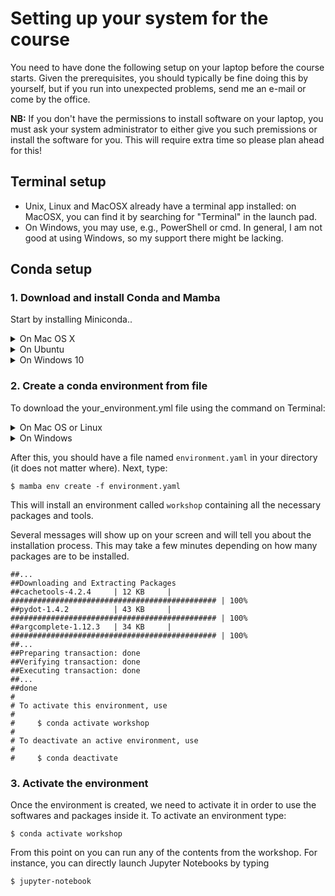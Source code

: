 # Setting up your system for the course

You need to have done the following setup on your laptop before the course starts.
Given the prerequisites, you should typically be fine doing this by yourself,
but if you run into unexpected problems, send me an e-mail or come by the office.

**NB:** If you don't have the permissions to install software on your laptop,
you must ask your system administrator to either give you such premissions or
install the software for you. This will require extra time so please plan ahead for this!

## Terminal setup

* Unix, Linux and MacOSX already have a terminal app installed:
  on MacOSX, you can find it by searching for "Terminal" in the launch pad.
* On Windows, you may use, e.g., PowerShell or cmd.
  In general, I am not good at using Windows, so my support there might be lacking.


## Conda setup

### 1. Download and install Conda and Mamba

Start by installing Miniconda..

<details>
  <summary>On Mac OS X</summary>

First, make sure you have Xcode and CommandLineTools installed
and updated to latest version (in AppStore). If you have not already
installed CommadLineTools, go to a terminal window and run:

`$ xcode-select --install`

Second, download the latest version of Miniconda3 and run it to install.

`$ curl -o Miniconda3-latest-MacOSX-x86_64.sh https://repo.anaconda.com/miniconda/Miniconda3-latest-MacOSX-x86_64.sh`

`$ sh Miniconda3-latest-MacOSX-x86_64.sh`

Follow the instructions on screen, scrolling down,
pressing ENTER and replying yes when necessary.
Install it in the default directory. Restart your terminal
window to apply modifications. After restarting, you can type
the command below to install Mamba:

`$ conda init`

`$ conda install -n base -c conda-forge mamba`
    
</details>

<details>
  <summary>On Ubuntu</summary>

First download the latest version of Miniconda3 and run it to install.

`$ wget https://repo.anaconda.com/miniconda/Miniconda3-latest-Linux-x86_64.sh`

`$ sh Miniconda3-latest-Linux-x86_64.sh`

Follow the instructions on screen replying yes when necessary.
Restart your terminal window to apply modifications.
After restarting, you can type the command below to install Mamba:

`$ conda init`

`$ conda install -n base -c conda-forge mamba`

</details>

<details>
  <summary>On Windows 10</summary>

Unfortunately, not all packages available on conda are compatible
with windows machines. The good news is that Windows 10 offers
native linux support via the Windows Subsystem for Linux (WSL2).
This allows you to run linux/bash commands from within windows without
the need of a virtual machine nor a dual-boot setup (i.e. having
2 operating systems). However, WSL does not offer a complete support
for graphical interfaces, so we need additional steps to make that happen.

On Windows 10, install the WSL if you don’t have it.
Follow the instructions [here](https://docs.microsoft.com/en-us/windows/wsl/install-win10)


Once you have that installed, you can [download and install MobaXterm](https://mobaxterm.mobatek.net)
(which is the enhanced terminal with graphical capacity).
It is recommended that you INSTALL the program and not use the portable version.

Inside MobaXterm, you will probably will see that your WSL
is already listed on the left panel as an available connection.
Just double-click it and you will be accessing it via MobaXterm.
If by any chance you don’t see it there, close MobaXterm and go
to the WSL terminal, because probably the WSL is not allowing
SSH connections. You can follow this link for the instructions
on how to do it. You need to complete until the step Start or
restart the SSH service, while the further steps are optional,
but might be useful.

Inside MobaXterm, download Conda with the command:

`$ wget https://repo.anaconda.com/miniconda/Miniconda3-latest-Linux-x86_64.sh`

Inside MobaXterm, type the commands below to install Conda.
Follow the instructions for the installation there.

`$ cd ~/Downloads`

`$ sh Miniconda3-latest-Linux-x86_64.sh`

Inside MobaXterm, Follow the instructions on screen replying
yes when necessary. Restart your terminal window to apply modifications.
After restarting, you can type the command below to install Mamba:

`$ conda init`

`$ conda install -n base -c conda-forge mamba`

Inside MobaXterm, type the commands below to install the
X-server graphical [packages that are needed](https://docs.anaconda.com/anaconda/install/linux/).

`$ sudo apt-get update`

`$ sudo apt-get install libgl1-mesa-glx libegl1-mesa libxrandr2 libxrandr2 libxss1 libxcursor1 libxcomposite1 libasound2 libxi6 libxtst6`

Close and open all application and Inside MobaXterm,
you will probably will see that your WSL is already listed
on the left panel as an available connection.
Just double-click it and you will be accessing it via MobaXterm.
    
</details>

### 2. Create a conda environment from file

To download the your_environment.yml file using the command on Terminal:

<details>
  <summary>On Mac OS or Linux</summary>
  
  `$ curl -o environment.yaml https://raw.githubusercontent.com/clami66/workshop-python/1ac6e4db2764551671e363763dd47d97d06fa821/precourse/environment-mac.yml`

</details>

<details>
  <summary>On Windows</summary>
  
`$ curl -o environment.yaml https://raw.githubusercontent.com/clami66/workshop-python/0422/precourse/environment-win.yml`

</details>

After this, you should have a file named `environment.yaml`
in your directory (it does not matter where). Next, type:

`$ mamba env create -f environment.yaml`

This will install an environment called `workshop`
containing all the necessary packages and tools.

Several messages will show up on your screen and will tell you about
the installation process. This may take a few minutes depending
on how many packages are to be installed.

```
##...
##Downloading and Extracting Packages
##cachetools-4.2.4     | 12 KB     | ############################################## | 100%
##pydot-1.4.2          | 43 KB     | ############################################## | 100%
##argcomplete-1.12.3   | 34 KB     | ############################################## | 100%
##...
##Preparing transaction: done
##Verifying transaction: done
##Executing transaction: done
##...
##done
#
# To activate this environment, use
#
#     $ conda activate workshop
#
# To deactivate an active environment, use
#
#     $ conda deactivate
```

### 3. Activate the environment

Once the environment is created, we need to activate it in order to use
the softwares and packages inside it. To activate an environment type:

`$ conda activate workshop`

From this point on you can run any of the contents from the workshop.
For instance, you can directly launch Jupyter Notebooks by typing

`$ jupyter-notebook`
